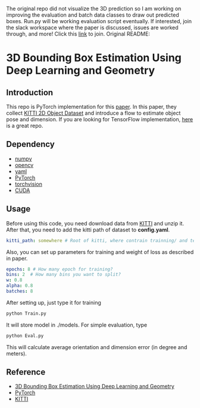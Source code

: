 The original repo did not visualize the 3D prediction so I am working on improving the evaluation and batch data classes to draw out predicted boxes.
Run.py will be working evaluation script eventually. If interested, join the slack workspace where the paper is discussed, issues are worked through, and more! Click this [link](https://join.slack.com/t/3dboundingbox-oun9186/shared_invite/enQtNDk4Njg2NzYyNzY5LWVlZWRlMjNhZmZlYjVmNGY3NWVlNDA4MmY2ZWQ3ZmUyY2Q4OWIxMmY4NzU4YmViM2ViZWI5YjgxOTIyOTI4ZjI) to join.
Original README:
# 3D Bounding Box Estimation Using Deep Learning and Geometry

## Introduction
This repo is PyTorch implementation for this [paper](https://arxiv.org/abs/1612.00496). In this paper, they collect
[KITTI 2D Object Dataset](http://www.cvlibs.net/datasets/kitti/eval_object.php?obj_benchmark=2d) and introduce a flow to
estimate object pose and dimension. If you are looking for TensorFlow implementation,
[here](https://github.com/smallcorgi/3D-Deepbox) is a great repo.

## Dependency
* [numpy](http://www.numpy.org/)
* [opencv](https://opencv.org/)
* [yaml](https://pypi.python.org/pypi/PyYAML)
* [PyTorch](http://pytorch.org/docs/master/)
* [torchvision](https://pypi.python.org/pypi/torchvision/0.1.9)
* [CUDA](https://developer.nvidia.com/cuda-downloads)

## Usage
Before using this code, you need download data from
[KITTI](http://www.cvlibs.net/datasets/kitti/eval_object.php?obj_benchmark=2d) and unzip it.
After that, you need to add the kitti path of dataset to **config.yaml**.
```yaml
kitti_path: somewhere # Root of kitti, where contrain trainning/ and testing/   
```
Also, you can set up parameters for training and weight of loss as described in paper.
```yaml
epochs: 8 # How many epoch for training?
bins: 2  # How many bins you want to split?
w: 0.8
alpha: 0.8
batches: 8             
```
After setting up, just type it for training
```cmd
python Train.py
```
It will store model in ./models. For simple evaluation, type
```cmd
python Eval.py
```
This will calculate average orientation and dimension error (in degree and meters).

## Reference
* [3D Bounding Box Estimation Using Deep Learning and Geometry](https://arxiv.org/abs/1612.00496)
* [PyTorch](http://pytorch.org/docs/master/)
* [KITTI](http://www.cvlibs.net/datasets/kitti)
